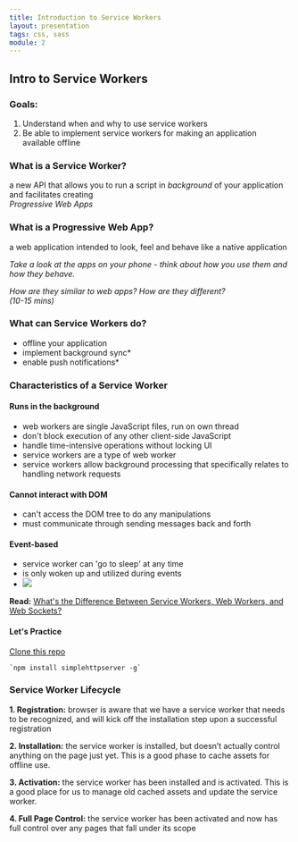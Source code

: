 ```yaml
---
title: Introduction to Service Workers
layout: presentation
tags: css, sass
module: 2
---
```


<section>
  <h2>Intro to Service Workers</h2>
</section>

<section>
  <h3>Goals:</h3>
  <ol>
    <li>Understand when and why to use service workers</li>
    <li>Be able to implement service workers for making an application available offline</li>
  </ol>
</section>

<section>
  <section>
  <h3>
    What is a Service Worker?
  </h3>
  </section>
  <section>
  <p>a new API that allows you to run a script in <i>background</i> of your application and facilitates creating <br /><i>Progressive Web Apps</i></p>
  </section>
</section>

<section>
  <section>
  <h3>What is a Progressive Web App?</h3>
  </section>
  <section>
  <p>a web application intended to look, feel and behave like a native application</p>
  </section>
  <section>

  <p><i>Take a look at the apps on your phone - think about how you use them and how they behave.</i></p>

  <p><i>How are they similar to web apps? How are they different? <br />(10-15 mins)</i></p>
  </section>
</section>

<section>
  <h3>What can Service Workers do?</h3>
  <ul>
    <li>offline your application</li>
    <li>implement background sync*</li>
    <li>enable push notifications*</li>
  </ul>
</section>

<section>
  <section>
    <h3>Characteristics of a Service Worker</h3>
  </section>
  <section>
    <h4><b>Runs in the background</b></h4>
    <ul>
      <li>web workers are single JavaScript files, run on own thread</li>
      <li>don't block execution of any other client-side JavaScript</li>
      <li>handle time-intensive operations without locking UI</li>
      <li>service workers are a type of web worker</li>
      <li>service workers allow background processing that specifically relates to handling network requests</li>
    </ul>
  </section>
  <section>
    <h4><b>Cannot interact with DOM</b></h4>
    <ul>
      <li>can't access the DOM tree to do any manipulations</li>
      <li>must communicate through sending messages back and forth</li>
    </ul>
  </section>
  <section>
    <h4><b>Event-based</b></h4>
    <ul>
      <li>service worker can 'go to sleep' at any time</li>
      <li>is only woken up and utilized during events</li>
      <li><img src="https://mdn.mozillademos.org/files/12632/sw-events.png" /></li>
    </ul>
  </section>
  <section>
    <p><b>Read:</b> <a href="https://aarontgrogg.com/blog/2015/07/20/the-difference-between-service-workers-web-workers-and-websockets/">What's the Difference Between Service Workers, Web Workers, and Web Sockets?</a></p>
  </section>
</section>

<section>
  <h4>Let's Practice</h4>
  <p><a href="https://github.com/turingschool-examples/offline-news" />Clone this repo</a></p>
  <pre><code>`npm install simplehttpserver -g`</code></pre>
</section>

<section>
  <section>
    <h3>Service Worker Lifecycle</h3>
  </section>
  <section>
    <p><b>1. Registration:</b> browser is aware that we have a service worker that needs to be recognized, and will kick off the installation step upon a successful registration</p>
  </section>
  <section>
    <p><b>2. Installation:</b> the service worker is installed, but doesn’t actually control anything on the page just yet. This is a good phase to cache assets for offline use.</p>
  </section>
  <section>
    <p><b>3. Activation:</b> the service worker has been installed and is activated. This is a good place for us to manage old cached assets and update the service worker.</p>
  </section>
  <section>
    <p><b>4. Full Page Control:</b> the service worker has been activated and now has full control over any pages that fall under its scope</p>
  </section>
</section>